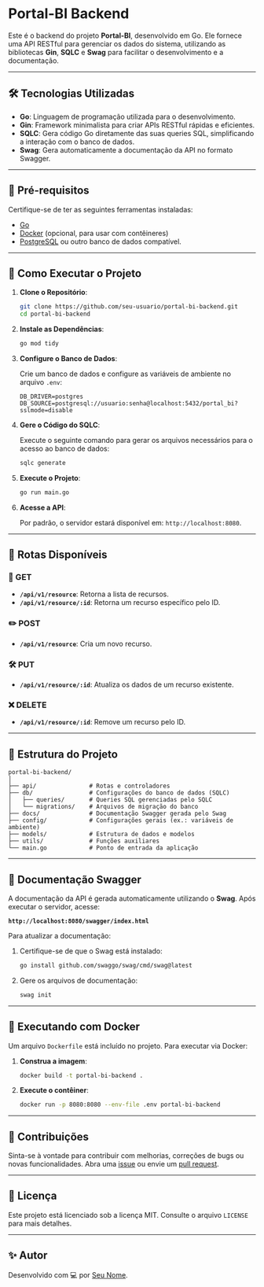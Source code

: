 
# Portal-BI Backend

Este é o backend do projeto **Portal-BI**, desenvolvido em Go. Ele fornece uma API RESTful para gerenciar os dados do sistema, utilizando as bibliotecas **Gin**, **SQLC** e **Swag** para facilitar o desenvolvimento e a documentação.

---

## 🛠️ Tecnologias Utilizadas

- **Go**: Linguagem de programação utilizada para o desenvolvimento.
- **Gin**: Framework minimalista para criar APIs RESTful rápidas e eficientes.
- **SQLC**: Gera código Go diretamente das suas queries SQL, simplificando a interação com o banco de dados.
- **Swag**: Gera automaticamente a documentação da API no formato Swagger.

---

## 🔧 Pré-requisitos

Certifique-se de ter as seguintes ferramentas instaladas:

- [Go](https://golang.org/doc/install)
- [Docker](https://www.docker.com/) (opcional, para usar com contêineres)
- [PostgreSQL](https://www.postgresql.org/) ou outro banco de dados compatível.

---

## 🚀 Como Executar o Projeto

1. **Clone o Repositório**:

   ```bash
   git clone https://github.com/seu-usuario/portal-bi-backend.git
   cd portal-bi-backend
   ```

2. **Instale as Dependências**:

   ```bash
   go mod tidy
   ```

3. **Configure o Banco de Dados**:

   Crie um banco de dados e configure as variáveis de ambiente no arquivo `.env`:

   ```env
   DB_DRIVER=postgres
   DB_SOURCE=postgresql://usuario:senha@localhost:5432/portal_bi?sslmode=disable
   ```

4. **Gere o Código do SQLC**:

   Execute o seguinte comando para gerar os arquivos necessários para o acesso ao banco de dados:

   ```bash
   sqlc generate
   ```

5. **Execute o Projeto**:

   ```bash
   go run main.go
   ```

6. **Acesse a API**:

   Por padrão, o servidor estará disponível em: `http://localhost:8080`.

---

## 📖 Rotas Disponíveis

### 📄 GET
- **`/api/v1/resource`**: Retorna a lista de recursos.
- **`/api/v1/resource/:id`**: Retorna um recurso específico pelo ID.

### ✏️ POST
- **`/api/v1/resource`**: Cria um novo recurso.

### 🛠️ PUT
- **`/api/v1/resource/:id`**: Atualiza os dados de um recurso existente.

### ❌ DELETE
- **`/api/v1/resource/:id`**: Remove um recurso pelo ID.

---

## 🧩 Estrutura do Projeto

```
portal-bi-backend/
│
├── api/               # Rotas e controladores
├── db/                # Configurações do banco de dados (SQLC)
│   ├── queries/       # Queries SQL gerenciadas pelo SQLC
│   └── migrations/    # Arquivos de migração do banco
├── docs/              # Documentação Swagger gerada pelo Swag
├── config/            # Configurações gerais (ex.: variáveis de ambiente)
├── models/            # Estrutura de dados e modelos
├── utils/             # Funções auxiliares
└── main.go            # Ponto de entrada da aplicação
```

---

## 📄 Documentação Swagger

A documentação da API é gerada automaticamente utilizando o **Swag**. Após executar o servidor, acesse:

**`http://localhost:8080/swagger/index.html`**

Para atualizar a documentação:

1. Certifique-se de que o Swag está instalado:

   ```bash
   go install github.com/swaggo/swag/cmd/swag@latest
   ```

2. Gere os arquivos de documentação:

   ```bash
   swag init
   ```

---

## 🐋 Executando com Docker

Um arquivo `Dockerfile` está incluído no projeto. Para executar via Docker:

1. **Construa a imagem**:

   ```bash
   docker build -t portal-bi-backend .
   ```

2. **Execute o contêiner**:

   ```bash
   docker run -p 8080:8080 --env-file .env portal-bi-backend
   ```

---

## 📝 Contribuições

Sinta-se à vontade para contribuir com melhorias, correções de bugs ou novas funcionalidades. Abra uma [issue](https://github.com/seu-usuario/portal-bi-backend/issues) ou envie um [pull request](https://github.com/seu-usuario/portal-bi-backend/pulls).

---

## 📄 Licença

Este projeto está licenciado sob a licença MIT. Consulte o arquivo `LICENSE` para mais detalhes.

---

## ✨ Autor

Desenvolvido com 💻 por [Seu Nome](https://github.com/seu-usuario).
